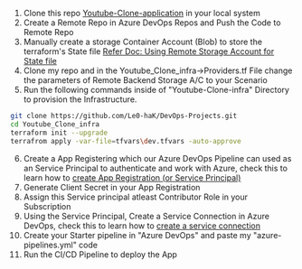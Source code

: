 1. Clone this repo [Youtube-Clone-application](https://github.com/piyushsachdeva/Youtube_Clone) in your local system
2. Create a Remote Repo in Azure DevOps Repos and Push the Code to Remote Repo
3. Manually create a storage Container Account (Blob) to store the terraform's State file [Refer Doc: Using Remote Storage Account for State file](https://dedsec-1.gitbook.io/dedsec_hacks/devops/iac/terraform-with-azure/creating-resources/using-tfstate-from-remote-backend)
4. Clone my repo and in the Youtube_Clone_infra->Providers.tf File change the parameters of Remote Backend Storage A/C to your Scenario
5. Run the following commands inside of "Youtube-Clone-infra" Directory to provision the Infrastructure.
```sh
git clone https://github.com/Le0-haK/DevOps-Projects.git
cd Youtube_Clone_infra
terraform init --upgrade
terrafrom apply -var-file=tfvars\dev.tfvars -auto-approve
```
6. Create a App Registering which our Azure DevOps Pipeline can used as an Service Principal to authenticate and work with Azure, check this to learn how to [create App Registration (or Service Principal)](https://dedsec-1.gitbook.io/dedsec_hacks/devops/certification/azure-developer-associate-az-204/app-registration#what-is-app-registration-in-azure)
7. Generate Client Secret in your App Registration
8. Assign this Service principal atleast Contributor Role in your Subscription
9. Using the Service Principal, Create a Service Connection in Azure DevOps, check this to learn how to [create a service connection](https://dedsec-1.gitbook.io/dedsec_hacks/devops/certification/azure-devops-engineer-expert-az-400/pipelines/service-connection-and-app-registration-for-azure-devops#configure-a-new-azure-service-connection)
10. Create your Starter pipeline in "Azure DevOps" and paste my "azure-pipelines.yml" code
11. Run the CI/CD Pipeline to deploy the App
